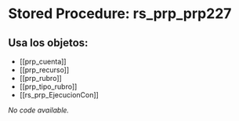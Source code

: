 # Stored Procedure: rs_prp_prp227

## Usa los objetos:
- [[prp_cuenta]]
- [[prp_recurso]]
- [[prp_rubro]]
- [[prp_tipo_rubro]]
- [[rs_prp_EjecucionCon]]

*No code available.*
